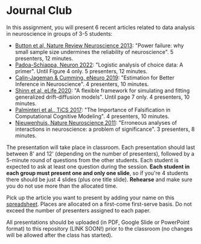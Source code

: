 # Journal Club

In this assignment, you will present 6 recent articles related to data analysis in neuroscience in groups of 3-5 students:
- [Button et al, Nature Review Neuroscience 2013](Button_2013.pdf): "Power failure: why small sample size undermines the reliability of neuroscience". 5 presenters, 12 minutes.
- [Padoa-Schiappa, Neuron 2022](PadoaSchiappa_2022.pdf): "Logistic analysis of choice data: A primer". Until Figure 4 only. 5 presenters, 12 minutes. 
- [Calin-Jageman & Cumming, eNeuro 2019](Calin-Jageman_2019.pdf): "Estimation for Better Inference in Neuroscience". 4 presenters, 10 minutes. 
- [Shinn et al, eLife 2020](Shinn_2020.pdf): "A flexible framework for simulating and fitting generalized drift-diffusion models". Until page 7 only. 4 presenters, 10 minutes.
- [Palminteri et al., TiCS 2017](Palminteri_2017.pdf): "The Importance of Falsification in Computational Cognitive Modeling". 4 presenters, 10 minutes.
- [Nieuwenhuis, Nature Neuroscience 2011](Nieuwenhuis_2011.pdf): "Erroneous analyses of interactions in neuroscience: a problem of significance". 3 presenters, 8 minutes.

The presentation will take place in classroom. Each presentation should last between 8' and 12' (depending on the number of presenters), followed by a 5-minute round of questions from the other students.
Each student is expected to ask at least one question during the session.
**Each student in each group must present one and only one slide**, so if you're 4 students there should be just 4 slides (plus one title slide).
**Rehearse** and make sure you do not use more than the allocated time.


Pick up the article you want to present by adding your name on this [spreadsheet](https://docs.google.com/spreadsheets/d/1jtXF8qv2mArZ_1gO7_81glOSKBdvxF9Z4J5WsP7HTpA/edit?usp=sharing). Places are allocated on a first-come first-serve basis.
Do not exceed the number of presenters assigned to each paper.

All presentations should be uploaded (in PDF, Google Slide or PowerPoint format) to this repository (LINK SOON!) prior to the classroom (no changes will be allowed after the class has started).
